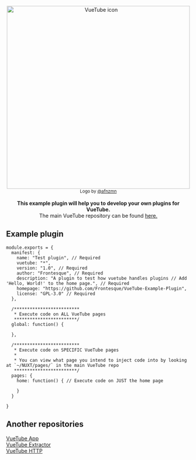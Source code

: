 <p align="center">
  <a href="https://vuetube.app/">
    <img src="https://cdn.discordapp.com/attachments/751596360108605500/983689395834089512/Part_of_VueTube.svg" alt="VueTube icon" width="500"/>
  </a>
  </br>
  <sub>Logo by <a href="https://github.com/afnzmn">@afnzmn</a></sub>
  </br>
  </br>
<strong>This example plugin will help you to develop your own plugins for VueTube.</strong>
</br>
The main VueTube repository can be found <a href="https://github.com/VueTube/VueTubeApp"> here.</a>
</p>

## Example plugin

```
module.exports = {
  manifest: {
    name: "Test plugin", // Required
    vuetube: "*",
    version: "1.0", // Required
    author: "Frontesque", // Required
    description: "A plugin to test how vuetube handles plugins // Add 'Hello, World!' to the home page.", // Required
    homepage: "https://github.com/Frontesque/VueTube-Example-Plugin",
    license: "GPL-3.0" // Required
  },

  /************************* 
   * Execute code on ALL VueTube pages
   ************************/
  global: function() {

  },

  /************************* 
   * Execute code on SPECIFIC VueTube pages
   * 
   * You can view what page you intend to inject code into by looking at `~/NUXT/pages/` in the main VueTube repo
   ************************/
  pages: {
    home: function() { // Execute code on JUST the home page

    }
  }

}
```

## Another repositories

<a href="https://github.com/VueTube/VueTubeApp"> VueTube App </a> <br>
<a href="https://github.com/VueTube/VueTube-Extractor"> VueTube Extractor </a> <br>
<a href="https://github.com/VueTube/vuetube-http"> VueTube HTTP </a>
